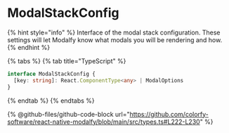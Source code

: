 # ModalStackConfig

{% hint style="info" %}
Interface of the modal stack configuration. These settings will let Modalfy know what modals you will be rendering and how.
{% endhint %}

{% tabs %}
{% tab title="TypeScript" %}
```typescript
interface ModalStackConfig {
  [key: string]: React.ComponentType<any> | ModalOptions
}
```
{% endtab %}
{% endtabs %}

{% @github-files/github-code-block url="https://github.com/colorfy-software/react-native-modalfy/blob/main/src/types.ts#L222-L230" %}
